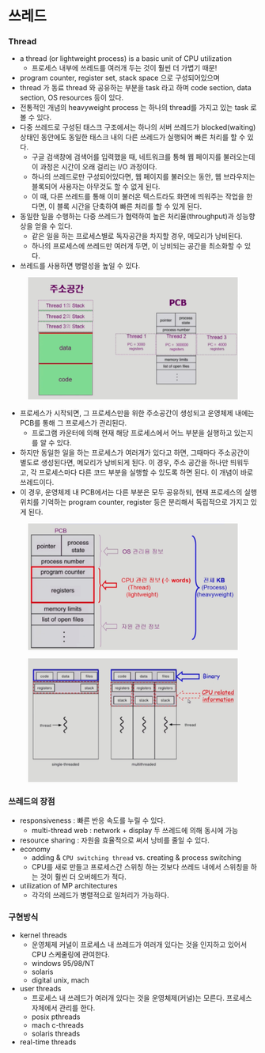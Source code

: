 # 쓰레드

### Thread

* a thread (or lightweight process) is a basic unit of CPU utilization
  * 프로세스 내부에 쓰레드를 여러개 두는 것이 훨씬 더 가볍기 때문!
* program counter, register set, stack space 으로 구성되어있으며
* thread 가 동료 thread 와 공유하는 부분을 task 라고 하며 code section, data section, OS resources 등이 있다.
* 전통적인 개념의 heavyweight process 는 하나의 thread를 가지고 있는 task 로 볼 수 있다.
* 다중 쓰레드로 구성된 태스크 구조에서는 하나의 서버 쓰레드가 blocked(waiting)상태인 동안에도 동일한 태스크 내의 다른 쓰레드가 실행되어 빠른 처리를 할 수 있다.
  * 구글 검색창에 검색어를 입력했을 때, 네트워크를 통해 웹 페이지를 불러오는데 이 과정은 시간이 오래 걸리는 I/O 과정이다.
  * 하나의 쓰레드로만 구성되어있다면, 웹 페이지를 불러오는 동안, 웹 브라우저는 블록되어 사용자는 아무것도 할 수 없게 된다.
  * 이 때, 다른 쓰레드를 통해 이미 불러온 텍스트라도 화면에 띄워주는 작업을 한다면, 이 블록 시간을 단축하여 빠른 처리를 할 수 있게 된다.
* 동일한 일을 수행하는 다중 쓰레드가 협력하여 높은 처리율(throughput)과 성능향상을 얻을 수 있다.
  * 같은 일을 하는 프로세스별로 독자공간을 차지할 경우, 메모리가 낭비된다.
  * 하나의 프로세스에 쓰레드만 여러개 두면, 이 낭비되는 공간을 최소화할 수 있다.
* 쓰레드를 사용하면 병렬성을 높일 수 있다.



<figure><img src="../../.gitbook/assets/image (8) (3).png" alt=""><figcaption></figcaption></figure>

* 프로세스가 시작되면, 그 프로세스만을 위한 주소공간이 생성되고 운영체제 내에는 PCB를 통해 그 프로세스가 관리된다.
  * 프로그램 카운터에 의해 현재 해당 프로세스에서 어느 부분을 실행하고 있는지를 알 수 있다.
* 하지만 동일한 일을 하는 프로세스가 여러개가 있다고 하면, 그때마다 주소공간이 별도로 생성된다면, 메모리가 낭비되게 된다. 이 경우, 주소 공간을 하나만 띄워두고, 각 프로세스마다 다른 코드 부분을 실행할 수 있도록 하면 된다. 이 개념이 바로 쓰레드이다.
* 이 경우, 운영체제 내 PCB에서는 다른 부분은 모두 공유하되, 현재 프로세스의 실행 위치를 기억하는 program counter, register 등은 분리해서 독립적으로 가지고 있게 된다.

<figure><img src="../../.gitbook/assets/image (2) (2).png" alt=""><figcaption></figcaption></figure>

<figure><img src="../../.gitbook/assets/image (1) (2) (1).png" alt=""><figcaption></figcaption></figure>



### 쓰레드의 장점

* responsiveness : 빠른 반응 속도를 누릴 수 있다.
  * multi-thread web : network + display 두 쓰레드에 의해 동시에 가능
* resource sharing : 자원을 효율적으로 써서 낭비를 줄일 수 있다.
* economy
  * adding & `CPU switching thread` vs. creating & process switching
  * CPU를 새로 만들고 프로세스간 스위칭 하는 것보다 쓰레드 내에서 스위칭을 하는 것이 훨씬 더 오버헤드가 적다.
* utilization of MP architectures
  * 각각의 쓰레드가 병렬적으로 일처리가 가능하다.

### 구현방식

* kernel threads
  * 운영체제 커널이 프로세스 내 쓰레드가 여러개 있다는 것을 인지하고 있어서 CPU 스케줄링에 관여한다.
  * windows 95/98/NT
  * solaris
  * digital unix, mach
* user threads
  * 프로세스 내 쓰레드가 여러개 있다는 것을 운영체제(커널)는 모른다. 프로세스 자체에서 관리를 한다.
  * posix pthreads
  * mach c-threads
  * solaris threads
* real-time threads
